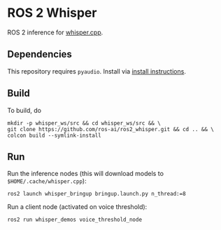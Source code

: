 # ROS 2 Whisper
ROS 2 inference for [whisper.cpp](https://github.com/ggerganov/whisper.cpp).

## Dependencies
This repository requires `pyaudio`. Install via [install instructions](https://pypi.org/project/PyAudio/).

## Build
To build, do
```shell
mkdir -p whisper_ws/src && cd whisper_ws/src && \
git clone https://github.com/ros-ai/ros2_whisper.git && cd .. && \
colcon build --symlink-install
```

## Run
Run the inference nodes (this will download models to `$HOME/.cache/whisper.cpp`):
```shell
ros2 launch whisper_bringup bringup.launch.py n_thread:=8
```
Run a client node (activated on voice threshold):
```shell
ros2 run whisper_demos voice_threshold_node
```
